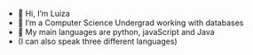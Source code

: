 - 👋 Hi, I’m Luiza
- 🌱 I’m a Computer Science Undergrad working with databases
- 🌱 My main languages are python, javaScript and Java
- (I can also speak three different languages)

<!---
buNuLu/buNuLu is a ✨ special ✨ repository because its `README.md` (this file) appears on your GitHub profile.
You can click the Preview link to take a look at your changes.
--->
